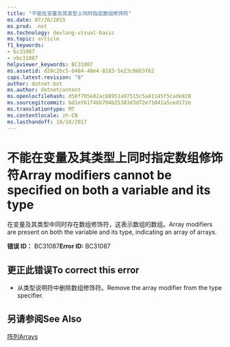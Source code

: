 ```yaml
---
title: "不能在变量及其类型上同时指定数组修饰符"
ms.date: 07/20/2015
ms.prod: .net
ms.technology: devlang-visual-basic
ms.topic: article
f1_keywords:
- bc31087
- vbc31087
helpviewer_keywords: BC31087
ms.assetid: d28c2bc5-0484-48e4-8183-5e23c0663f62
caps.latest.revision: "8"
author: dotnet-bot
ms.author: dotnetcontent
ms.openlocfilehash: d50f705e82ac88951a97515c5a41145f5cade928
ms.sourcegitcommit: bd1ef61f4bb794b25383d3d72e71041a5ced172e
ms.translationtype: MT
ms.contentlocale: zh-CN
ms.lasthandoff: 10/18/2017
---
```

# <a name="array-modifiers-cannot-be-specified-on-both-a-variable-and-its-type"></a><span data-ttu-id="11844-102">不能在变量及其类型上同时指定数组修饰符</span><span class="sxs-lookup"><span data-stu-id="11844-102">Array modifiers cannot be specified on both a variable and its type</span></span>
<span data-ttu-id="11844-103">在变量及其类型中同时存在数组修饰符，这表示数组的数组。</span><span class="sxs-lookup"><span data-stu-id="11844-103">Array modifiers are present on both the variable and its type, indicating an array of arrays.</span></span>  
  
 <span data-ttu-id="11844-104">**错误 ID：** BC31087</span><span class="sxs-lookup"><span data-stu-id="11844-104">**Error ID:** BC31087</span></span>  
  
## <a name="to-correct-this-error"></a><span data-ttu-id="11844-105">更正此错误</span><span class="sxs-lookup"><span data-stu-id="11844-105">To correct this error</span></span>  
  
-   <span data-ttu-id="11844-106">从类型说明符中删除数组修饰符。</span><span class="sxs-lookup"><span data-stu-id="11844-106">Remove the array modifier from the type specifier.</span></span>  
  
## <a name="see-also"></a><span data-ttu-id="11844-107">另请参阅</span><span class="sxs-lookup"><span data-stu-id="11844-107">See Also</span></span>  
 [<span data-ttu-id="11844-108">阵列</span><span class="sxs-lookup"><span data-stu-id="11844-108">Arrays</span></span>](../../visual-basic/programming-guide/language-features/arrays/index.md)
